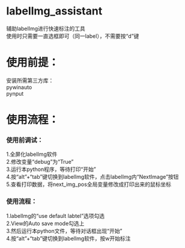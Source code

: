 # labelImg_assistant
辅助labelImg进行快速标注的工具  
使用时只需要一直选框即可（同一label），不需要按“d”键  
# 使用前提：
安装所需第三方库：  
pywinauto  
pynput  
# 使用流程：
### 使用前调试：  
1.全屏化labelImg软件  
2.修改变量“debug”为“True”  
3.运行本python程序，等待打印“开始”  
4.按“alt”+“tab”键切换到labelImg软件，点击labelImg内“NextImage”按钮  
5.查看打印数据，将next_img_pos全局变量修改成打印出来的鼠标坐标  
  
### 使用流程：    
1.labelImg的“use default labtel”选项勾选  
2.View的Auto save mode勾选上  
3.然后运行本python文件，等待对话框出现“开始”  
4.按“alt”+“tab”键切换到labelImg软件，按w开始标注

